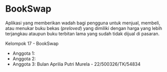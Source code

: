 # BookSwap
Aplikasi yang memberikan wadah bagi pengguna untuk menjual, membeli, atau menukar buku bekas (_preloved_) yang dimiliki dengan harga yang lebih terjangkau ataupun buku terbitan lama yang sudah tidak dijual di pasaran.

Kelompok 17 - BookSwap
- Anggota 1:
- Anggota 2:
- Anggota 3: Bulan Aprilia Putri Murela - 22/500326/TK/54834
